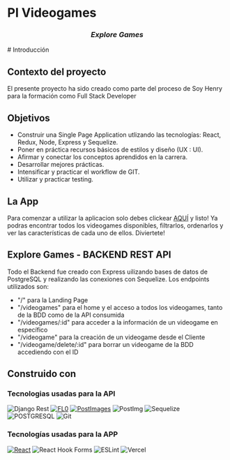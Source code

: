 # PI Videogames 

<div align="center">
  <h3><em>Explore Games</em></h3>
<div align="left">
# Introducción

## Contexto del proyecto
El presente proyecto ha sido creado como parte del proceso de Soy Henry para la formación como Full Stack Developer

## Objetivos
- Construir una Single Page Application utlizando las tecnologías: React, Redux, Node, Express y Sequelize.
- Poner en práctica recursos básicos de estilos y diseño (UX : UI).
- Afirmar y conectar los conceptos aprendidos en la carrera.
- Desarrollar mejores prácticas.
- Intensificar y practicar el workflow de GIT.
- Utilizar y practicar testing.

## La App

Para comenzar a utilizar la aplicacion solo debes clickear [AQUÍ](https://explore-games.vercel.app/) y listo! Ya podras encontrar todos los videogames disponibles, filtrarlos, ordenarlos y ver las características de cada uno de ellos. Diviertete!

## Explore Games - BACKEND REST API

Todo el Backend fue creado con Express uilizando bases de datos de PostgreSQL y realizando las conexiones con Sequelize. Los endpoints utilizados son:
- "/" para la Landing Page
- "/videogames" para el home y el acceso a todos los videogames, tanto de la BDD como de la API consumida
- "/videogames/:id" para acceder a la información de un videogame en específico
- "/videogame" para la creación de un videogame desde el Cliente
- "/videogame/delete/:id" para borrar un videogame de la BDD accediendo con el ID

## Construido con

### Tecnologias usadas para la API
![Django Rest](https://img.shields.io/badge/django_rest_-3.14.0-ED1C24?style=for-the-badge&logo=django&logoColor=white)
[![FL0](https://img.shields.io/badge/Render-000000?style=for-the-badge&logo=FL0&logoColor=white)](https://www.fl0.com/) 
[![PostImages](https://img.shields.io/badge/PostImages-000000?style=for-the-badge&logo=FL0&logoColor=white)](https://postimages.org/) 
![PostImg](https://img.shields.io/badge/PostImg-00000?style=for-the-badge&logo=googlecloud&color=white)
![Sequelize](https://img.shields.io/badge/Sequelize-00000?style=for-the-badge&logo=gunicorn&logoColor=green&color=white)
![POSTGRESQL](https://img.shields.io/badge/PostgreSQL-00000?style=for-the-badge&logo=postgresql&logoColor=blue&color=white)
![Git](https://img.shields.io/badge/git-00000?style=for-the-badge&logo=git&color=white)

### Tecnologías usadas para la APP
[![React](https://img.shields.io/badge/React-61DAFB?style=for-the-badge&logo=react&logoColor=white)](https://reactjs.org/) ![React Hook Forms](https://img.shields.io/badge/react_hook_forms-ffc0cb?style=for-the-badge&logo=reacthookform&logoColor=white)
![ESLint](https://img.shields.io/badge/ESLint-ADD8E6?style=for-the-badge&logo=eslint&logoColor=white)
![Vercel](https://img.shields.io/badge/vercel-00000?style=for-the-badge&logo=vercel&logoColor=black&color=white)
